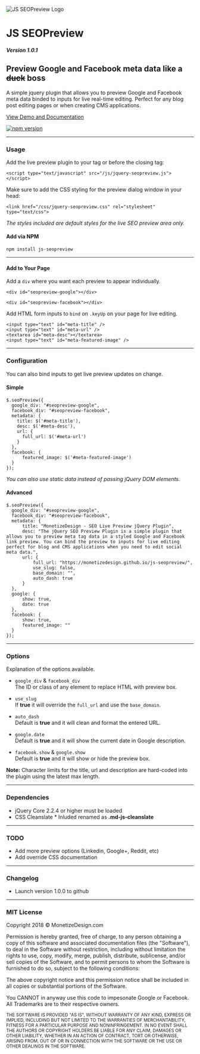 ![JS SEOPreview Logo](https://www.monetizedesign.com/plugins/jquery/seopreview/js-seopreview-logo.png)
# JS SEOPreview

##### Version 1.0.1

## Preview Google and Facebook meta data like a ~~duck~~  boss

A simple jquery plugin that allows you to preview Google and Facebook meta data binded to inputs for live real-time editing. Perfect for any blog post editing pages or when creating CMS applications.

[View Demo and Documentation](https://www.monetizedesign.com/js-seopreview)

[![npm version](https://badge.fury.io/js/js-seopreview.svg)](https://badge.fury.io/js/js-seopreview)

* * *

### Usage

Add the live preview plugin to your tag or before the closing tag:

    <script type="text/javascript" src="/js/jquery-seopreview.js"></script>

Make sure to add the CSS styling for the preview dialog window in your head:

    <link href="/css/jquery-seopreview.css" rel="stylesheet" type="text/css">

_The styles included are default styles for the live SEO preview area only._

#### Add via NPM

    npm install js-seopreview

* * *

#### Add to Your Page

Add a `div` where you want each preview to appear individually.

    <div id="seopreview-google"></div>

    <div id="seopreview-facebook"></div>

Add HTML form inputs to `bind` on `.keyUp` on your page for live editing.

    <input type="text" id="meta-title" />
    <input type="text" id="meta-url" />
    <textarea id="meta-desc"></textarea>
    <input type="text" id="meta-featured-image" />

* * *

### Configuration

You can also bind inputs to get live preview updates on change.

#### Simple

    $.seoPreview({
      google_div: "#seopreview-google",
      facebook_div: "#seopreview-facebook",
      metadata: {
        title: $('#meta-title'),
        desc: $('#meta-desc'),
        url: {
          full_url: $('#meta-url')
        }
      },
      facebook: {
          featured_image: $('#meta-featured-image')
      }
    });

_You can also use static data instead of passing jQuery DOM elements._

#### Advanced

    $.seoPreview({
      google_div: "#seopreview-google",
      facebook_div: "#seopreview-facebook",
      metadata: {
          title: "MonetizeDesign - SEO Live Preview jQuery Plugin",
          desc: "The jQuery SEO Preview Plugin is a simple plugin that allows you to preview meta tag data in a styled Google and Facebook link preview. You can bind the preview to inputs for live editing perfect for blog and CMS applications when you need to edit social meta data.",
          url: {
              full_url: "https://monetizedesign.github.io/js-seopreview/",
              use_slug: false,
              base_domain: "",
              auto_dash: true
          }
      },
      google: {
          show: true,
          date: true
      },
      facebook: {
          show: true,
          featured_image: ""
      }
    });

* * *

### Options

Explanation of the options available.

*   `google_div` & `facebook_div`  
    The ID or class of any element to replace HTML with preview box.

*   `use_slug`  
    If **true** it will override the `full_url` and use the `base_domain`.

*   `auto_dash`  
    Default is **true** and it will clean and format the entered URL.

*   `google.date`  
    Default is **true** and it will show the current date in Google description.

*   `facebook.show` & `google.show`  
    Default is **true** and it will show or hide the preview box.

**Note:** Character limits for the title, url and description are hard-coded into the plugin using the latest max length.

* * *

### Dependencies

*   jQuery Core 2.2.4 or higher must be loaded
*   CSS Cleanslate * Inluded renamed as **.md-js-cleanslate**

<a name="todo"></a>

* * *

### TODO

*   Add more preview options (Linkedin, Google+, Reddit, etc)
*   Add override CSS documentation

* * *

### Changelog

*   Launch version 1.0.0 to github

* * *

### MIT License

Copyright 2018 © MonetizeDesign.com

Permission is hereby granted, free of charge, to any person obtaining a copy of this software and associated documentation files (the "Software"), to deal in the Software without restriction, including without limitation the rights to use, copy, modify, merge, publish, distribute, sublicense, and/or sell copies of the Software, and to permit persons to whom the Software is furnished to do so, subject to the following conditions:

The above copyright notice and this permission notice shall be included in all copies or substantial portions of the Software.

You CANNOT in anyway use this code to impesonate Google or Facebook. All Trademarks are to their respective owners.

<small>THE SOFTWARE IS PROVIDED "AS IS", WITHOUT WARRANTY OF ANY KIND, EXPRESS OR IMPLIED, INCLUDING BUT NOT LIMITED TO THE WARRANTIES OF MERCHANTABILITY, FITNESS FOR A PARTICULAR PURPOSE AND NONINFRINGEMENT. IN NO EVENT SHALL THE AUTHORS OR COPYRIGHT HOLDERS BE LIABLE FOR ANY CLAIM, DAMAGES OR OTHER LIABILITY, WHETHER IN AN ACTION OF CONTRACT, TORT OR OTHERWISE, ARISING FROM, OUT OF OR IN CONNECTION WITH THE SOFTWARE OR THE USE OR OTHER DEALINGS IN THE SOFTWARE.</small>

